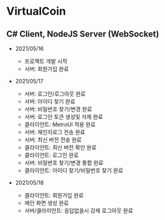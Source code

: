 # VirtualCoin
## C# Client, NodeJS Server (WebSocket)

- 2021/05/16
  - 프로젝트 개발 시작
  - 서버: 회원가입 완료

- 2021/05/17
  - 서버: 로그인/로그아웃 완료
  - 서버: 아이디 찾기 완료
  - 서버: 비밀번호 찾기/변경 완료
  - 서버: 로그인 토큰 생성및 삭제 완료
  - 클라이언트: MetroUI 적용 완료
  - 서버: 체인지로그 전송 완료
  - 서버: 최신 버전 전송 완료
  - 클라이언트: 최신 버전 확인 완료
  - 클라이언트: 로그인 완료
  - 서버: 비밀번호 찾기/변경 통합 완료
  - 클라이언트: 아이디 찾기/비밀번호 찾기 완료

- 2021/05/18
  - 클라이언트: 회원가입 완료
  - 메인 화면 생성 완료
  - 서버/클라이언트: 응답없을시 강제 로그아웃 완료